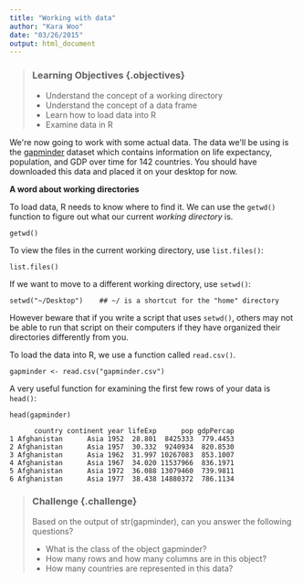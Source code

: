 ```yaml
---
title: "Working with data"
author: "Kara Woo"
date: "03/26/2015"
output: html_document
---
```




> ### Learning Objectives {.objectives}
>
> * Understand the concept of a working directory
> * Understand the concept of a data frame
> * Learn how to load data into R
> * Examine data in R

We're now going to work with some actual data. The data we'll be using is the
[gapminder](https://github.com/jennybc/gapminder) dataset which contains
information on life expectancy, population, and GDP over time for 142 countries.
You should have downloaded this data and placed it on your desktop for now.

**A word about working directories**

To load data, R needs to know where to find it. We can use the `getwd()`
function to figure out what our current *working directory* is.


~~~{.r}
getwd()
~~~

To view the files in the current working directory, use `list.files()`:


~~~{.r}
list.files()
~~~

If we want to move to a different working directory, use `setwd()`:

~~~{.r}
setwd("~/Desktop")    ## ~/ is a shortcut for the "home" directory
~~~

However beware that if you write a script that uses `setwd()`, others may not be
able to run that script on their computers if they have organized their
directories differently from you.

To load the data into R, we use a function called `read.csv()`.




~~~{.r}
gapminder <- read.csv("gapminder.csv")
~~~

A very useful function for examining the first few rows of your data is
`head()`:


~~~{.r}
head(gapminder)
~~~



~~~{.output}
      country continent year lifeExp      pop gdpPercap
1 Afghanistan      Asia 1952  28.801  8425333  779.4453
2 Afghanistan      Asia 1957  30.332  9240934  820.8530
3 Afghanistan      Asia 1962  31.997 10267083  853.1007
4 Afghanistan      Asia 1967  34.020 11537966  836.1971
5 Afghanistan      Asia 1972  36.088 13079460  739.9811
6 Afghanistan      Asia 1977  38.438 14880372  786.1134

~~~

> ### Challenge {.challenge}
>
> Based on the output of str(gapminder), can you answer the following questions?
>
> * What is the class of the object gapminder?
> * How many rows and how many columns are in this object?
> * How many countries are represented in this data?
